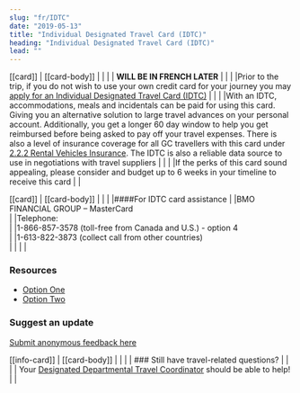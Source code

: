 ```yaml
---
slug: "fr/IDTC"
date: "2019-05-13"
title: "Individual Designated Travel Card (IDTC)"
heading: "Individual Designated Travel Card (IDTC)"
lead: ""
---
```


<article class="content-left col-xs-12 col-sm-12 col-md-8">

[[card]]
| [[card-body]]
| |
| | **WILL BE IN FRENCH LATER**
| |
| |Prior to the trip, if you do not wish to use your own credit card for your journey you may [apply for an Individual Designated Travel Card (IDTC)](https://isuite6.hrgworldwide.com/gcportal/en-ca/travelcard/applyforanidtc.aspx)
| |
| |With an IDTC, accommodations, meals and incidentals can be paid for using this card. Giving you an alternative solution to large travel advances on your personal account. Additionally, you get a longer 60 day window to help you get reimbursed before being asked to pay off your travel expenses. There is also a level of insurance coverage for all GC travellers with this card under [2.2.2 Rental Vehicles Insurance](https://www.njc-cnm.gc.ca/directive/d10/v238/en?print). The IDTC is also a reliable data source to use in negotiations with travel suppliers
| |
| |​If the perks of this card sound appealing, please consider and budget up to 6 weeks in your timeline to receive this card
| |

[[card]]
| [[card-body]]
| |
| |####For IDTC card assistance
| |BMO FINANCIAL GROUP – MasterCard  
| |Telephone:  
| |1-866-857-3578 (toll-free from Canada and U.S.) - option 4  
| |1-613-822-3873 (collect call from other countries)  
| |
| |

</article>

<section class="content-right col-xs-6 col-md-4" id="sidebar">

### Resources
* [Option One](/)
* [Option Two](/)

### Suggest an update
[Submit anonymous feedback here](https://docs.google.com/forms/d/e/1FAIpQLSf9y3VY3ADLpQ4kQLGvOo4cIdEEi5Hs3en-0lWRc4wQeTRheg/viewform)

[[info-card]]
| [[card-body]]
| |
| | ### Still have travel-related questions?
| |
| | Your [Designated Departmental Travel Coordinator](https://www.tbs-sct.gc.ca/ap/list-liste/dtc-cmv-eng.asp) should be able to help!
| |

</section>